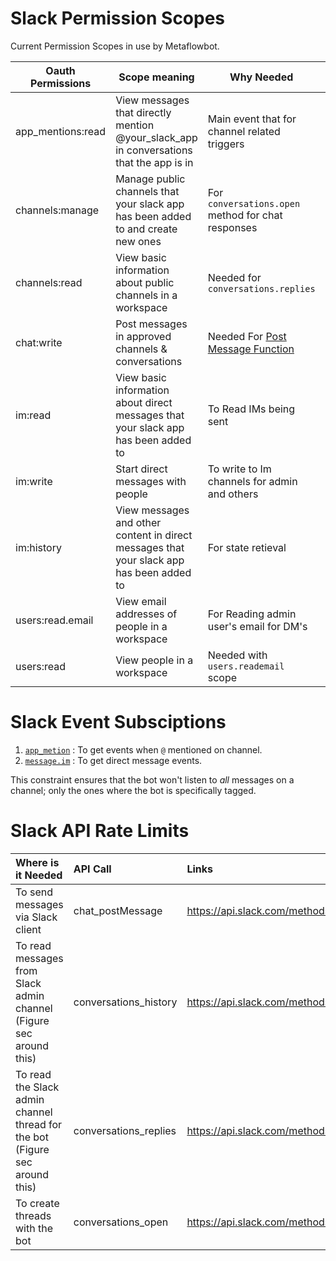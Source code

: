 # Slack Permission Scopes
Current Permission Scopes in use by Metaflowbot.

| Oauth Permissions | Scope meaning                                                                             | Why Needed                                                                         | Needed | Link                                                                                              |
| ----------------- | ----------------------------------------------------------------------------------------- | ---------------------------------------------------------------------------------- | ------ | ------------------------------------------------------------------------------------------------- |
| app_mentions:read | View messages that directly mention @your\_slack\_app in conversations that the app is in | Main event that for channel related triggers                                       | Yes    | [https://api.slack.com/scopes/app\_mentions:read](https://api.slack.com/scopes/app_mentions:read) |
| channels:manage   | Manage public channels that your slack app has been added to and create new ones          | For `conversations.open` method for chat responses                                 | Yes    | [https://api.slack.com/scopes/channels:manage](https://api.slack.com/scopes/channels:manage)      |
| channels:read     | View basic information about public channels in a workspace                               | Needed for `conversations.replies`                                                 | Yes    | [https://api.slack.com/scopes/channels:read](https://api.slack.com/scopes/channels:read)          |
| chat:write        | Post messages in approved channels & conversations                                        | Needed For [Post Message Function](https://api.slack.com/methods/chat.postMessage) | Yes    | [https://api.slack.com/scopes/chat:write](https://api.slack.com/scopes/chat:write)                |
| im:read           | View basic information about direct messages that your slack app has been added to        | To Read IMs being sent                                                             | Yes    | [https://api.slack.com/scopes/im:read](https://api.slack.com/scopes/im:read)                      |
| im:write          | Start direct messages with people                                                         | To write to Im channels for admin and others                                       | Yes    | [https://api.slack.com/scopes/im:write](https://api.slack.com/scopes/im:write)                    |
| im:history        | View messages and other content in direct messages that your slack app has been added to  | For state retieval                                                                 | Yes    | [https://api.slack.com/scopes/im:history](https://api.slack.com/scopes/im:history)                |
| users:read.email  | View email addresses of people in a workspace                                             | For Reading admin user's email for DM's                                            | Yes    | [https://api.slack.com/scopes/users:read.email](https://api.slack.com/scopes/users:read.email)    |
| users:read        | View people in a workspace                                                                | Needed with `users.reademail` scope                                                | Yes    | [https://api.slack.com/scopes/users:read](https://api.slack.com/scopes/users:read)                |

# Slack Event Subsciptions

1. [`app_metion`](https://api.slack.com/events/app_mention) : To get events when `@` mentioned on channel.  
2. [`message.im`](https://api.slack.com/events/message.im) : To get direct message events.

This constraint ensures that the bot won't listen to *all* messages on a channel; only the ones where the bot is specifically tagged.

# Slack API Rate Limits



| Where is it Needed                                                          | API Call              | Links                                               | Rate Limt Tier               |
|:--------------------------------------------------------------------------- |:--------------------- |:--------------------------------------------------- |:---------------------------- |
| To send messages via Slack client                                           | chat_postMessage      | https://api.slack.com/methods/chat.postMessage      | 1 message/per channel/second |
| To read messages from Slack admin channel (Figure sec around this)          | conversations_history | https://api.slack.com/methods/conversations.history | 50 Req/min                   |
| To read the Slack admin channel thread for the bot (Figure sec around this) | conversations_replies | https://api.slack.com/methods/conversations.replies | 50 Req/min                   |
| To create threads with the bot                                                  | conversations_open    | https://api.slack.com/methods/conversations.open    | 50 Req/min                   |

